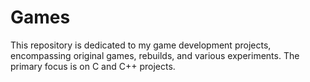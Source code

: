 # Games
This repository is dedicated to my game development projects, encompassing original games, rebuilds, and various experiments. The primary focus is on C and C++ projects. 
